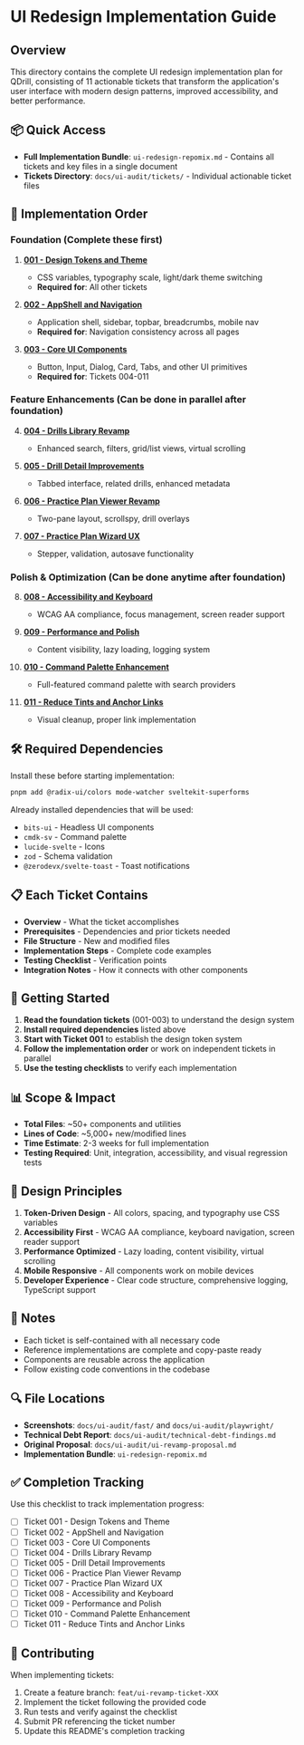 # UI Redesign Implementation Guide

## Overview
This directory contains the complete UI redesign implementation plan for QDrill, consisting of 11 actionable tickets that transform the application's user interface with modern design patterns, improved accessibility, and better performance.

## 📦 Quick Access
- **Full Implementation Bundle**: `ui-redesign-repomix.md` - Contains all tickets and key files in a single document
- **Tickets Directory**: `docs/ui-audit/tickets/` - Individual actionable ticket files

## 🎯 Implementation Order

### Foundation (Complete these first)
1. **[001 - Design Tokens and Theme](tickets/001-design-tokens-and-theme-actionable.md)**
   - CSS variables, typography scale, light/dark theme switching
   - **Required for**: All other tickets

2. **[002 - AppShell and Navigation](tickets/002-appshell-and-navigation-actionable.md)**
   - Application shell, sidebar, topbar, breadcrumbs, mobile nav
   - **Required for**: Navigation consistency across all pages

3. **[003 - Core UI Components](tickets/003-core-ui-components-actionable.md)**
   - Button, Input, Dialog, Card, Tabs, and other UI primitives
   - **Required for**: Tickets 004-011

### Feature Enhancements (Can be done in parallel after foundation)
4. **[004 - Drills Library Revamp](tickets/004-drills-library-revamp-actionable.md)**
   - Enhanced search, filters, grid/list views, virtual scrolling

5. **[005 - Drill Detail Improvements](tickets/005-drill-detail-improvements-actionable.md)**
   - Tabbed interface, related drills, enhanced metadata

6. **[006 - Practice Plan Viewer Revamp](tickets/006-practice-plan-viewer-revamp-actionable.md)**
   - Two-pane layout, scrollspy, drill overlays

7. **[007 - Practice Plan Wizard UX](tickets/007-practice-plan-wizard-ux-actionable.md)**
   - Stepper, validation, autosave functionality

### Polish & Optimization (Can be done anytime after foundation)
8. **[008 - Accessibility and Keyboard](tickets/008-accessibility-and-keyboard-actionable.md)**
   - WCAG AA compliance, focus management, screen reader support

9. **[009 - Performance and Polish](tickets/009-performance-and-polish-actionable.md)**
   - Content visibility, lazy loading, logging system

10. **[010 - Command Palette Enhancement](tickets/010-command-palette-actionable.md)**
    - Full-featured command palette with search providers

11. **[011 - Reduce Tints and Anchor Links](tickets/011-reduce-tints-and-anchor-links-actionable.md)**
    - Visual cleanup, proper link implementation

## 🛠 Required Dependencies

Install these before starting implementation:

```bash
pnpm add @radix-ui/colors mode-watcher sveltekit-superforms
```

Already installed dependencies that will be used:
- `bits-ui` - Headless UI components
- `cmdk-sv` - Command palette
- `lucide-svelte` - Icons
- `zod` - Schema validation
- `@zerodevx/svelte-toast` - Toast notifications

## 📋 Each Ticket Contains

- **Overview** - What the ticket accomplishes
- **Prerequisites** - Dependencies and prior tickets needed
- **File Structure** - New and modified files
- **Implementation Steps** - Complete code examples
- **Testing Checklist** - Verification points
- **Integration Notes** - How it connects with other components

## 🚀 Getting Started

1. **Read the foundation tickets** (001-003) to understand the design system
2. **Install required dependencies** listed above
3. **Start with Ticket 001** to establish the design token system
4. **Follow the implementation order** or work on independent tickets in parallel
5. **Use the testing checklists** to verify each implementation

## 📊 Scope & Impact

- **Total Files**: ~50+ components and utilities
- **Lines of Code**: ~5,000+ new/modified lines
- **Time Estimate**: 2-3 weeks for full implementation
- **Testing Required**: Unit, integration, accessibility, and visual regression tests

## 🎨 Design Principles

1. **Token-Driven Design** - All colors, spacing, and typography use CSS variables
2. **Accessibility First** - WCAG AA compliance, keyboard navigation, screen reader support
3. **Performance Optimized** - Lazy loading, content visibility, virtual scrolling
4. **Mobile Responsive** - All components work on mobile devices
5. **Developer Experience** - Clear code structure, comprehensive logging, TypeScript support

## 📝 Notes

- Each ticket is self-contained with all necessary code
- Reference implementations are complete and copy-paste ready
- Components are reusable across the application
- Follow existing code conventions in the codebase

## 🔍 File Locations

- **Screenshots**: `docs/ui-audit/fast/` and `docs/ui-audit/playwright/`
- **Technical Debt Report**: `docs/ui-audit/technical-debt-findings.md`
- **Original Proposal**: `docs/ui-audit/ui-revamp-proposal.md`
- **Implementation Bundle**: `ui-redesign-repomix.md`

## ✅ Completion Tracking

Use this checklist to track implementation progress:

- [ ] Ticket 001 - Design Tokens and Theme
- [ ] Ticket 002 - AppShell and Navigation  
- [ ] Ticket 003 - Core UI Components
- [ ] Ticket 004 - Drills Library Revamp
- [ ] Ticket 005 - Drill Detail Improvements
- [ ] Ticket 006 - Practice Plan Viewer Revamp
- [ ] Ticket 007 - Practice Plan Wizard UX
- [ ] Ticket 008 - Accessibility and Keyboard
- [ ] Ticket 009 - Performance and Polish
- [ ] Ticket 010 - Command Palette Enhancement
- [ ] Ticket 011 - Reduce Tints and Anchor Links

## 🤝 Contributing

When implementing tickets:
1. Create a feature branch: `feat/ui-revamp-ticket-XXX`
2. Implement the ticket following the provided code
3. Run tests and verify against the checklist
4. Submit PR referencing the ticket number
5. Update this README's completion tracking